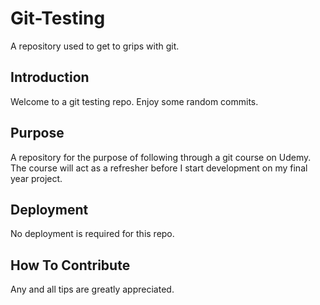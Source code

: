 # Git-Testing

A repository used to get to grips with git.

## Introduction

Welcome to a git testing repo. Enjoy some random commits. 

## Purpose

A repository for the purpose of following through a git course on Udemy.
The course will act as a refresher before I start development on my final year project.

## Deployment

No deployment is required for this repo.

## How To Contribute

Any and all tips are greatly appreciated.
